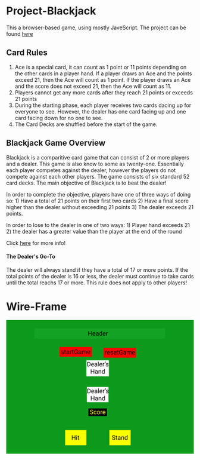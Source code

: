 # Project-Blackjack

This a browser-based game, using mostly JaveScript. The project can be found [here](https://git.generalassemb.ly/seir-1213/Project-1-Intro-Purple)

## Card Rules

1) Ace is a special card, it can count as 1 point or 11 points depending on the other cards in a player hand. If a player draws an Ace and the points exceed 21, then the Ace will count as 1 point. If the player draws an Ace and the score does not exceed 21, then the Ace will count as 11.
2) Players cannot get any more cards after they reach 21 points or exceeds 21 points
3) During the starting phase, each player receives two cards dacing up for everyone to see. However, the dealer has one card facing up and one card facing down for no one to see.
4) The Card Decks are shuffled before the start of the game.

## Blackjack Game Overview

Blackjack is a comparitive card game that can consist of 2 or more players and a dealer. This game is also know to some as twenty-one. Essentially each player competes against the dealer, however the players do not compete against each other players. The game consists of six standard 52 card decks. The main objective of Blackjack is to beat the dealer!

In order to complete the objective, players have one of three ways of doing so:
    1) Have a total of 21 points on their first two cards
    2) Have a final score higher than the dealer without exceeding 21 points
    3) The dealer exceeds 21 points.

In order to lose to the dealer in one of two ways:
    1) Player hand exceeds 21
    2) the dealer has a greater value than the player at the end of the round

Click [here](https://bicyclecards.com/how-to-play/blackjack/) for more info!

#### The Dealer's Go-To

The dealer will always stand if they have a total of 17 or more points. If the total points of the dealer is 16 or less, the dealer must continue to take cards until the total reachs 17 or more. This rule does not apply to other players!

# Wire-Frame

![](blackJack_wireFrame.png)